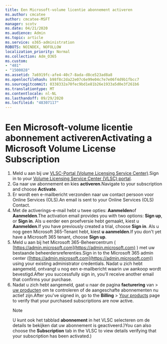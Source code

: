 ```yaml
---
title: Een Microsoft-volume licentie abonnement activeren
ms.author: cmcatee
author: cmcatee-MSFT
manager: scotv
ms.date: 04/21/2020
ms.audience: Admin
ms.topic: article
ms.service: o365-administration
ROBOTS: NOINDEX, NOFOLLOW
localization_priority: Normal
ms.collection: Adm_O365
ms.custom:
- "481"
- "1500028"
ms.assetid: 7a6919fc-afe4-40c7-8ada-d8ce523ad8a8
ms.openlocfilehash: b98f8c2da22e07c6e99e04c7e7e06f4d9b1fbcc7
ms.sourcegitcommit: 0338332a70fec9bd1e81b26e1933a5d0e3f261b6
ms.translationtype: MT
ms.contentlocale: nl-NL
ms.lasthandoff: 09/29/2020
ms.locfileid: "48307117"
---
```

# <a name="activating-a-microsoft-volume-license-subscription"></a><span data-ttu-id="29449-102">Een Microsoft-volume licentie abonnement activeren</span><span class="sxs-lookup"><span data-stu-id="29449-102">Activating a Microsoft Volume License Subscription</span></span>

1. <span data-ttu-id="29449-103">Meld u aan bij uw [VLSC-Portal (Volume Licensing Service Center)](https://go.microsoft.com/fwlink/p/?LinkId=329762).</span><span class="sxs-lookup"><span data-stu-id="29449-103">Sign in to your [Volume Licensing Service Center (VLSC) portal](https://go.microsoft.com/fwlink/p/?LinkId=329762).</span></span>
2. <span data-ttu-id="29449-104">Ga naar uw abonnement en kies **activeren**.</span><span class="sxs-lookup"><span data-stu-id="29449-104">Navigate to your subscription and choose **Activate**.</span></span>
3. <span data-ttu-id="29449-105">Er wordt een e-mailbericht verzonden naar uw contact persoon voor Online Services (OLS).</span><span class="sxs-lookup"><span data-stu-id="29449-105">An email is sent to your Online Services (OLS) Contact.</span></span>
4. <span data-ttu-id="29449-106">Met de activerings-e-mail hebt u twee opties: **Aanmelden**of **Aanmelden**.</span><span class="sxs-lookup"><span data-stu-id="29449-106">The activation email provides you with two options: **Sign up**, or **Sign in**.</span></span> <span data-ttu-id="29449-107">Als u eerder een proefversie hebt gemaakt, kiest u **Aanmelden**.</span><span class="sxs-lookup"><span data-stu-id="29449-107">If you have previously created a trial, choose **Sign in**.</span></span> <span data-ttu-id="29449-108">Als u nog geen Microsoft 365-Tenant hebt, kiest **u aanmelden**.</span><span class="sxs-lookup"><span data-stu-id="29449-108">If you don't yet have a Microsoft 365 tenant, choose **Sign up**.</span></span>
5. <span data-ttu-id="29449-109">Meld u aan bij het Microsoft 365-Beheercentrum ( [https://admin.microsoft.com](https://admin.microsoft.com) ) met uw bestaande beheerdersreferenties.</span><span class="sxs-lookup"><span data-stu-id="29449-109">Sign in to the Microsoft 365 admin center ([https://admin.microsoft.com](https://admin.microsoft.com)) using your existing administrator credentials.</span></span> <span data-ttu-id="29449-110">Nadat u zich hebt aangemeld, ontvangt u nog een e-mailbericht waarin uw aankoop wordt bevestigd.</span><span class="sxs-lookup"><span data-stu-id="29449-110">After you successfully sign in, you'll receive another email that confirms your purchase.</span></span>
6. <span data-ttu-id="29449-111">Nadat u zich hebt aangemeld, gaat u naar de pagina **facturering** van \> [uw producten](https://go.microsoft.com/fwlink/p/?linkid=842054) om te controleren of de aangeschafte abonnementen nu actief zijn.</span><span class="sxs-lookup"><span data-stu-id="29449-111">After you've signed in, go to the **Billing** \> [Your products](https://go.microsoft.com/fwlink/p/?linkid=842054) page to verify that your purchased subscriptions are now active.</span></span> 
    > [!NOTE]
    > <span data-ttu-id="29449-112">U kunt ook het tabblad **abonnement** in het VLSC selecteren om de details te bekijken dat uw abonnement is geactiveerd.)</span><span class="sxs-lookup"><span data-stu-id="29449-112">You can also choose the **Subscription** tab in the VLSC to view details verifying that your subscription has been activated.)</span></span>
